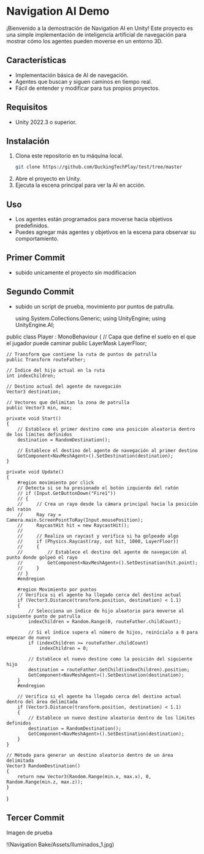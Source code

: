 # Navigation AI Demo

¡Bienvenido a la demostración de Navigation AI en Unity! Este proyecto es una simple implementación de inteligencia artificial de navegación para mostrar cómo los agentes pueden moverse en un entorno 3D.

## Características
- Implementación básica de AI de navegación.
- Agentes que buscan y siguen caminos en tiempo real.
- Fácil de entender y modificar para tus propios proyectos.

## Requisitos
- Unity 2022.3 o superior.

## Instalación
1. Clona este repositorio en tu máquina local.
    ```sh
    git clone https://github.com/DuckingTechPlay/test/tree/master
    ```
2. Abre el proyecto en Unity.
3. Ejecuta la escena principal para ver la AI en acción.

## Uso
- Los agentes están programados para moverse hacia objetivos predefinidos.
- Puedes agregar más agentes y objetivos en la escena para observar su comportamiento.

## Primer Commit
- subido unicamente el proyecto sin modificacion

## Segundo Commit
- subido un script de prueba, movimiento por puntos de patrulla.
  
  using System.Collections.Generic;
using UnityEngine;
using UnityEngine.AI;

public class Player : MonoBehaviour
{
    // Capa que define el suelo en el que el jugador puede caminar
    public LayerMask LayerFloor;

    // Transform que contiene la ruta de puntos de patrulla
    public Transform routeFather;

    // Índice del hijo actual en la ruta
    int indexChildren;

    // Destino actual del agente de navegación
    Vector3 destination;

    // Vectores que delimitan la zona de patrulla
    public Vector3 min, max;

    private void Start()
    {
        // Establece el primer destino como una posición aleatoria dentro de los límites definidos
        destination = RandomDestination();

        // Establece el destino del agente de navegación al primer destino
        GetComponent<NavMeshAgent>().SetDestination(destination);
    }

    private void Update()
    {
        #region movimiento por click
        // Detecta si se ha presionado el botón izquierdo del ratón
        // if (Input.GetButtonDown("Fire1"))
        // {
        //     // Crea un rayo desde la cámara principal hacia la posición del ratón
        //     Ray ray = Camera.main.ScreenPointToRay(Input.mousePosition);
        //     RaycastHit hit = new RaycastHit();
        //
        //     // Realiza un raycast y verifica si ha golpeado algo
        //     if (Physics.Raycast(ray, out hit, 1000, LayerFloor))
        //     {
        //         // Establece el destino del agente de navegación al punto donde golpeó el rayo
        //         GetComponent<NavMeshAgent>().SetDestination(hit.point);
        //     }
        // }
        #endregion

        #region Movimiento por puntos
        // Verifica si el agente ha llegado cerca del destino actual
        if (Vector3.Distance(transform.position, destination) < 1.1)
        {
            // Selecciona un índice de hijo aleatorio para moverse al siguiente punto de patrulla
            indexChildren = Random.Range(0, routeFather.childCount);

            // Si el índice supera el número de hijos, reinícialo a 0 para empezar de nuevo
            if (indexChildren >= routeFather.childCount)
                indexChildren = 0;

            // Establece el nuevo destino como la posición del siguiente hijo
            destination = routeFather.GetChild(indexChildren).position;
            GetComponent<NavMeshAgent>().SetDestination(destination);
        }
        #endregion

        // Verifica si el agente ha llegado cerca del destino actual dentro del área delimitada
        if (Vector3.Distance(transform.position, destination) < 1.1)
        {
            // Establece un nuevo destino aleatorio dentro de los límites definidos
            destination = RandomDestination();
            GetComponent<NavMeshAgent>().SetDestination(destination);
        }
    }

    // Método para generar un destino aleatorio dentro de un área delimitada
    Vector3 RandomDestination()
    {
        return new Vector3(Random.Range(min.x, max.x), 0, Random.Range(min.z, max.z));
    }
}

## Tercer Commit
Imagen de prueba

!(Navigation Bake/Assets/Iluminados_1.jpg)

